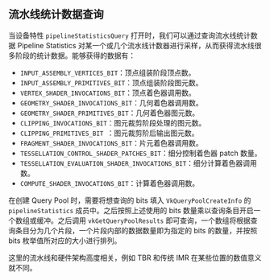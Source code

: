 ## 流水线统计数据查询

当设备特性 `pipelineStatisticsQuery` 打开时，我们可以通过查询流水线统计数据 Pipeline Statistics 对某一个或几个流水线计数器进行采样，从而获得流水线很多阶段的统计数据。能够获得的数据有：

* `INPUT_ASSEMBLY_VERTICES_BIT`：顶点组装阶段顶点数。
* `INPUT_ASSEMBLY_PRIMITIVES_BIT`：顶点组装阶段图元数。
* `VERTEX_SHADER_INVOCATIONS_BIT`：顶点着色器调用数。
* `GEOMETRY_SHADER_INVOCATIONS_BIT`：几何着色器调用数。
* `GEOMETRY_SHADER_PRIMITIVES_BIT`：几何着色器图元数。
* `CLIPPING_INVOCATIONS_BIT`：图元裁剪阶段处理的图元数。
* `CLIPPING_PRIMITIVES_BIT `：图元裁剪阶后输出图元数。
* `FRAGMENT_SHADER_INVOCATIONS_BIT`：片元着色器调用数。
* `TESSELLATION_CONTROL_SHADER_PATCHES_BIT`：细分控制着色器 patch 数量。
* `TESSELLATION_EVALUATION_SHADER_INVOCATIONS_BIT`：细分计算着色器调用数。
* `COMPUTE_SHADER_INVOCATIONS_BIT`：计算着色器调用数。

在创建 Query Pool 时，需要将想查询的 bits 填入 `VkQueryPoolCreateInfo` 的 `pipelineStatistics` 成员中。之后按照上述使用的 bits 数量乘以查询条目开启一个数组或缓冲。之后调用 `vkGetQueryPoolResults` 即可查询，一个数组将根据查询条目分为几个片段，一个片段内部的数据数量即为指定的 bits 的数量，并按照 bits 枚举值所对应的大小进行排列。

这里的流水线和硬件架构高度相关，例如 TBR 和传统 IMR 在某些位置的数值意义就不同。
